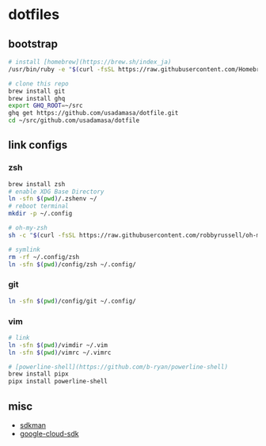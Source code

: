 # dotfiles

## bootstrap

```sh
# install [homebrew](https://brew.sh/index_ja)
/usr/bin/ruby -e "$(curl -fsSL https://raw.githubusercontent.com/Homebrew/install/master/install)"

# clone this repo
brew install git
brew install ghq
export GHQ_ROOT=~/src
ghq get https://github.com/usadamasa/dotfile.git
cd ~/src/github.com/usadamasa/dotfile
```

## link configs

### zsh

```sh
brew install zsh
# enable XDG Base Directory
ln -sfn $(pwd)/.zshenv ~/
# reboot terminal
mkdir -p ~/.config

# oh-my-zsh
sh -c "$(curl -fsSL https://raw.githubusercontent.com/robbyrussell/oh-my-zsh/master/tools/install.sh)"

# symlink
rm -rf ~/.config/zsh
ln -sfn $(pwd)/config/zsh ~/.config/
```

### git

```sh
ln -sfn $(pwd)/config/git ~/.config/
```

### vim

```sh
# link
ln -sfn $(pwd)/vimdir ~/.vim
ln -sfn $(pwd)/vimrc ~/.vimrc

# [powerline-shell](https://github.com/b-ryan/powerline-shell)
brew install pipx
pipx install powerline-shell
```

## misc

* [sdkman](https://sdkman.io/)
* [google-cloud-sdk](https://cloud.google.com/sdk/downloads)
